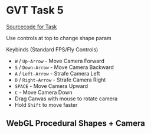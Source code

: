 
<script type="text/javascript" src="gl-matrix.js"></script>
<script type="text/javascript" src="dat.gui.min.js"></script>

# GVT Task 5
[Sourcecode for Task](https://raw.githubusercontent.com/hendrikp/scratchpad/gh-pages/gvt/gvt5.md)

Use controls at top to change shape param

Keybinds (Standard FPS/Fly Controls)
* `W` / `Up-Arrow` - Move Camera Forward
* `S` / `Down-Arrow` - Move Camera Backward
* `A` / `Left-Arrow` - Strafe Camera Left
* `D` / `Right-Arrow` - Strafe Camera Right
* `SPACE` - Move Camera Upward
* `C` - Move Camera Down
* Drag Canvas with mouse to rotate camera
* Hold `Shift` to move faster

## WebGL Procedural Shapes + Camera
<canvas id="wgl" width="768" height="768" style="outline: grey 2px solid;"></canvas>

<script id="wgl_vertex" type="nojs">
attribute vec4 pos;
attribute vec4 col;
varying vec4 vColor;
uniform mat4 projection;
uniform mat4 camera;
uniform mat4 modelview;
void main()
{
  vColor = col;
  gl_Position = projection * camera * modelview * pos;
}
</script>

<script id="wgl_fragment" type="nojs">
precision mediump float;
varying vec4 vColor;
void main()
{
  gl_FragColor = vColor;
}
</script>

<script>

// Use DAT GUI
var gui = new dat.GUI();
var context;
function renderContext()
{
  context.render();
}

// Use glMatrix
const {mat2, mat3, mat4, vec2, vec3, vec4} = glMatrix;

// resize helper from https://webgl2fundamentals.org/webgl/resources/webgl-utils.js
function resizeCanvasToDisplaySize(canvas, multiplier) {
  multiplier = multiplier || 1;
  const width  = canvas.clientWidth  * multiplier | 0;
  const height = canvas.clientHeight * multiplier | 0;
  if (canvas.width !== width ||  canvas.height !== height) {
      canvas.width  = width;
      canvas.height = height;
      return true;
  }
  return false;
}
  
// Compile shader
var _shaders = [];
function getShader(gl, type, id)
{
  var source = document.getElementById(id).text;
  var shader = gl.createShader(type);
  gl.shaderSource(shader, source);
  gl.compileShader(shader);

  if (!gl.getShaderParameter(shader, gl.COMPILE_STATUS))
  {
    console.log(gl.getShaderInfoLog(shader));
  }
  else
  {
    _shaders.push(shader);
    return shader;
  }
}

// link program
function initProgram(gl)
{
  var program = gl.createProgram();
  
  _shaders.forEach(element => gl.attachShader(program, element));
  
  gl.linkProgram(program);

  if (!gl.getProgramParameter(program, gl.LINK_STATUS))
  {
    console.log(gl.getProgramInfoLog(program));
  }
  else
  {
    return program;
  }
}

// color conversion for gradient (based on: https://axonflux.com/handy-rgb-to-hsl-and-rgb-to-hsv-color-model-c)
function hsl2rgb(h, s, l){
    var r, g, b;

    if(s == 0){
        r = g = b = l; // achromatic
    }else{
        function hue2rgb(p, q, t){
            if(t < 0) t += 1;
            if(t > 1) t -= 1;
            if(t < 1/6) return p + (q - p) * 6 * t;
            if(t < 1/2) return q;
            if(t < 2/3) return p + (q - p) * (2/3 - t) * 6;
            return p;
        }

        var q = l < 0.5 ? l * (1 + s) : l + s - l * s;
        var p = 2 * l - q;
        r = hue2rgb(p, q, h + 1/3);
        g = hue2rgb(p, q, h);
        b = hue2rgb(p, q, h - 1/3);
    }

    return [r,g,b];
}

// generate data
function generateSpiral( params )
{
  const {a, b, angleScale, rotations} = params;
  //a - space offset
  //b - space angle per rotation factor
  //angleScale - angle scale per point
  //rotations - rotations

  var positions = [];
  var indices = [];
  var colors = [];
  var shape = { v: positions, i: indices, c: colors, params: params, modelview: glMatrix.mat4.create() };

  // generate data (spiral)
  var pi2 = 2 * Math.PI;
  
  var pointsPerRotation = Math.ceil( pi2 / angleScale );
  var pointsTotal = Math.ceil( rotations * pointsPerRotation );
  var origins = pointsTotal - pointsPerRotation; // one less rotation
  var pointsPerRotation2 = 2*pointsPerRotation;
  var fadeOut = (rotations*0.45)*pointsPerRotation;
  
  for (var i = 0; i < pointsTotal; ++i)
  {
    var angle = i * angleScale;
    var rotation = angle / pi2;
    
    var radius = a + b * rotation * rotation;

    positions.push( radius * Math.cos(angle), radius * Math.sin(angle), 0.5*radius*Math.sin(5*(angle)) );
    
    var progressRotation = (i % (pointsPerRotation+1)) / pointsPerRotation;
    var gradientHue = progressRotation;
    var saturation = i / pointsTotal;
    var light = 1.0;
    
    var nearEnd = pointsTotal - i - fadeOut;
    if (nearEnd < 0)
    {
      light += nearEnd/fadeOut;
    }
    
    var nearStart = i - fadeOut
    if (nearStart < 0)
    {
      light += nearStart/fadeOut;
    }

    // hsv based gradient
    var c = hsl2rgb(gradientHue, saturation, light);
    colors.push(c[0], c[1], c[2], 1);
    
    // still generate triangles?
    if (i < origins)
    {
      // fully filled
      indices.push( i, i+pointsPerRotation, i+1);
      indices.push( i, i+pointsPerRotation-1, i+pointsPerRotation);
    }
  }
  
  return shape;
}

// generate torus based on http://www.3d-meier.de/tut3/Seite58.html
function generateTorus( params )
{
  const {r, R, Nu, Nv} = params;

  var pi2 = 2 * Math.PI;

  var uMin = 0.0;
  var uMax = pi2;
  var vMin = 0.0;
  var vMax = pi2;
  
  var du = (uMax-uMin)/Nu;
  var dv = (vMax-vMin)/Nv;

  var positions = [];
  var indices = [];
  var colors = [];
  var shape = { v: positions, i: indices, c: colors, params: params, modelview: glMatrix.mat4.create() };

  // generate points
  for (var i=0; i<=Nu; i++)
  {
    for (var j=0; j<=Nv; j++)
    {
      var u = uMin + i * du;
      var v = vMin + j * dv;

      positions.push(
        (R + r * Math.cos(v)) * Math.cos(u),
        (R + r * Math.cos(v)) * Math.sin(u),
        r * Math.sin(v)
      );

      var c = hsl2rgb(j/Nv, 0.5, 0.5);
      colors.push(c[0], c[1], c[2], 1);

      // generate triangles
      if(i < Nu && j < Nv)
      {
        // points - CCW order
        var p = [
          i * (Nv + 1) + j,
          (i + 1) * (Nv + 1) + j,
          (i + 1) * (Nv + 1) + j + 1,
          i * (Nv + 1) + j + 1
        ];

        indices.push( p[0], p[1], p[2] );
        indices.push( p[0], p[2], p[3] );
      }
    }
  }

  return shape;
}

// generate drop based on http://www.3d-meier.de/tut3/Seite44.html
function generateDrop( params )
{
  const {a, b, Nu, Nv} = params;

  var pi2 = 2 * Math.PI;

  var uMin = 0.0;
  var uMax = Math.PI;
  var vMin = 0.0;
  var vMax = pi2;
  
  var du = (uMax-uMin)/Nu;
  var dv = (vMax-vMin)/Nv;

  var positions = [];
  var indices = [];
  var colors = [];
  var shape = { v: positions, i: indices, c: colors, params: params, modelview: glMatrix.mat4.create() };

  // generate points
  for (var i=0; i<=Nu; i++)
  {
    for (var j=0; j<=Nv; j++)
    {
      var u = uMin + i * du;
      var v = vMin + j * dv;

      positions.push(
        a * (b - Math.cos(u)) *Math.sin(u) *Math.cos(v),
        a * (b - Math.cos(u)) *Math.sin(u) *Math.sin(v),
        Math.cos(u)
      );

      var c = hsl2rgb(i/Nv, 1-i/Nu, 0.5);
      colors.push(c[0], c[1], c[2], 1);

      // generate triangles
      if(i < Nu && j < Nv)
      {
        // points - CCW order
        var p = [
          i * (Nv + 1) + j,
          (i + 1) * (Nv + 1) + j,
          (i + 1) * (Nv + 1) + j + 1,
          i * (Nv + 1) + j + 1
        ];

        indices.push( p[0], p[1], p[2] );
        indices.push( p[0], p[2], p[3] );
      }
    }
  }

  return shape;
}

// init context
function initContext(id)
{
  var _canvas = document.getElementById(id);
  var gl = _canvas.getContext("webgl", {antialias: true});

  function cleanBg()
  {
      gl.clearColor(1, 1, 1, 1); // white
      gl.clear(gl.COLOR_BUFFER_BIT | gl.DEPTH_BUFFER_BIT);
  }

  if (gl)
  {
    var vs = getShader(gl, gl.VERTEX_SHADER, "wgl_vertex");
    var fs = getShader(gl, gl.FRAGMENT_SHADER, "wgl_fragment");
    
    var context = {gl: gl, vs: vs, fs: fs, canvas: _canvas};

    var program = initProgram(gl);
    context.program = program;

    // prepare canvas
    gl.useProgram(program);

    // clean + enable depth / features
    cleanBg();
    gl.enable(gl.DEPTH_TEST);

    // prepare viewport
    resizeCanvasToDisplaySize(gl.canvas);
    gl.viewport(0, 0, gl.canvas.width, gl.canvas.height);
  
    // prepare attributes of shaders
    var posAttribute = gl.getAttribLocation(program, "pos");
    context.posAttribute = posAttribute;
    var colAttribute = gl.getAttribLocation(program, "col");
    context.colAttribute = colAttribute;

    // modelview
    var u_modelview = gl.getUniformLocation(program, "modelview");
    context.u_modelview = u_modelview;

    // projection
    var u_projection = gl.getUniformLocation(program, "projection");
    context.u_projection = u_projection;
    var projection = mat4.create();
    context.projection = projection;
    var fovy = 0.5; // radians vertical
    var zNear = 0.001;
    var zFar = 100;
    mat4.perspective(projection, fovy, gl.canvas.width / gl.canvas.height, zNear, zFar);
    gl.uniformMatrix4fv(u_projection, false, projection );

    // camera (used to move with keybinds)
    var camera = mat4.create();
    context.camera = camera;
    var u_camera = gl.getUniformLocation(program, "camera");
    context.u_camera = u_camera;
    var cameraPos = vec3.create();
    context.cameraPos = cameraPos;
    var cameraRotation = mat4.create();
    context.cameraRotation = cameraRotation;
    
    function updateCamera()
    {
      mat4.identity(camera);
      mat4.multiply(camera, cameraRotation, camera);
      mat4.translate(camera, camera, cameraPos) // initial position
      requestAnimationFrame(renderContext);
    }
    context.updateCamera = updateCamera;
    function resetCamera()
    {
      vec3.set(cameraPos, 0,0,-4);
      mat4.identity(cameraRotation);
      updateCamera();
    }
    context.resetCamera = resetCamera;

    // creation of buffers
    function createBuffers(shape)
    {
      // store vertices
      if (shape.c)
      {
        shape.pBuffer = gl.createBuffer();
        gl.bindBuffer(gl.ARRAY_BUFFER, shape.pBuffer);
        gl.bufferData(gl.ARRAY_BUFFER, new Float32Array(shape.v), gl.STATIC_DRAW);
      }

      // store indices
      if (shape.c)
      {
        shape.iBuffer = gl.createBuffer();
        gl.bindBuffer(gl.ELEMENT_ARRAY_BUFFER, shape.iBuffer);
        gl.bufferData(gl.ELEMENT_ARRAY_BUFFER, new Uint16Array(shape.i), gl.STATIC_DRAW);
      }

      // store colors
      if (shape.c)
      {
        shape.cBuffer = gl.createBuffer();
        gl.bindBuffer(gl.ARRAY_BUFFER, shape.cBuffer);
        gl.bufferData(gl.ARRAY_BUFFER, new Float32Array(shape.c), gl.STATIC_DRAW);
      }
    }

    // method to draw line strip
    function drawArrays(shape)
    {
      // if buffer not yet created try (cached)
      if (!shape.pBuffer)
      {
        createBuffers(shape);
      }

      // vertices
      if (shape.pBuffer)
      {
        gl.bindBuffer(gl.ARRAY_BUFFER, shape.pBuffer);
        gl.enableVertexAttribArray(posAttribute);
        gl.vertexAttribPointer(posAttribute, 3, gl.FLOAT, false, 0, 0);
      }

      // position
      gl.uniformMatrix4fv(u_modelview, false, shape.modelview );

      // draw
      gl.drawArrays(gl.LINE_STRIP, 0, shape.v.length / 2);
    }

    // method to draw
    function drawElements(shape)
    {
      // if buffer not yet created try (cached)
      if (!shape.pBuffer)
      {
        createBuffers(shape);
      }

      // vertices
      if (shape.pBuffer)
      {
        gl.bindBuffer(gl.ARRAY_BUFFER, shape.pBuffer);
        gl.enableVertexAttribArray(posAttribute);
        gl.vertexAttribPointer(posAttribute, 3, gl.FLOAT, false, 0, 0);
      }

      // colors
      if (shape.cBuffer)
      {
        gl.bindBuffer(gl.ARRAY_BUFFER, shape.cBuffer);
        gl.enableVertexAttribArray(colAttribute);
        gl.vertexAttribPointer(colAttribute, 4, gl.FLOAT, false, 0, 0);
      }

      // indices
      if (shape.iBuffer)
      {
        gl.bindBuffer(gl.ELEMENT_ARRAY_BUFFER, shape.iBuffer);
      }

      // position
      gl.uniformMatrix4fv(u_modelview, false, shape.modelview );

      // ui options for drawing
      if (shape.params.drawLines == true)
      {
        // draw lines
        gl.drawElements(gl.LINES, shape.i.length, gl.UNSIGNED_SHORT, 0);
      }
      else 
      {
        // draw triangles based on indices
        gl.drawElements(gl.TRIANGLES, shape.i.length, gl.UNSIGNED_SHORT, 0);
      }
    }

    // generate data
    var scene = {};
    context.scene = scene;
    function createSceneObject(params)
    {
      if (params.name != '')
      {
        var shape = params.generator(params);

        // reposition + resize
        mat4.translate(shape.modelview, shape.modelview, params.pos);
        mat4.scale(shape.modelview, shape.modelview, params.scale);
        mat4.rotateX(shape.modelview, shape.modelview, params.rotate[0]);
        mat4.rotateY(shape.modelview, shape.modelview, params.rotate[1]);
        mat4.rotateZ(shape.modelview, shape.modelview, params.rotate[2]);

        scene[shape.params.name] = shape; // place spiral into scene

        return shape;
      }
    }

    // 4.1 + 4.2 procedural shape 1 - torus 
    var torus = createSceneObject({
      name: 'torus',
      generator: generateTorus,
      pos: [0.5, 0.5, 0.0],
      scale: [0.5, 0.5, 0.5],
      rotate: [-Math.PI*0.4, -0.5, 0.0],
      r: 0.11, R: 0.47,
      Nu: 20, Nv: 10,
      drawLines: false,
      draw: drawElements,
    });
    var ui = gui.addFolder('Torus - 4.1+2');
    ui.add(torus.params, "r", 0, 0.5, 0.0002).onChange( function() { createSceneObject(torus.params); requestAnimationFrame(renderContext);} );
    ui.add(torus.params, "R", 0, 0.5, 0.005).onChange( function() { createSceneObject(torus.params); requestAnimationFrame(renderContext);} );
    ui.add(torus.params, "Nu", 3, 40, 1).onChange( function() { createSceneObject(torus.params); requestAnimationFrame(renderContext);} );
    ui.add(torus.params, "Nv", 3, 40, 1).onChange( function() { createSceneObject(torus.params); requestAnimationFrame(renderContext);} );
    ui.add(torus.params, "drawLines").onChange( renderContext );

    // 4.1 + 4.2 procedural shape 2 - drop
    var drop = createSceneObject({
      name: 'drop',
      generator: generateDrop,
      pos: [0.5, -0.5, 0.0],
      scale: [0.3, 0.3, 0.3],
      rotate: [-Math.PI*0.5, 0, 0.0],
      a: 0.5, b: 1.0,
      Nu: 20, Nv: 20,
      drawLines: false,
      draw: drawElements,
    });
    var ui = gui.addFolder('Drop - 4.1+2');
    ui.add(drop.params, "a", 0, 1, 0.02).onChange( function() { createSceneObject(drop.params); requestAnimationFrame(renderContext);} );
    ui.add(drop.params, "b", 0, 1, 0.02).onChange( function() { createSceneObject(drop.params); requestAnimationFrame(renderContext);} );
    ui.add(drop.params, "Nu", 3, 40, 1).onChange( function() { createSceneObject(drop.params); requestAnimationFrame(renderContext);} );
    ui.add(drop.params, "Nv", 3, 40, 1).onChange( function() { createSceneObject(drop.params); requestAnimationFrame(renderContext);} );
    ui.add(drop.params, "drawLines").onChange( renderContext );

    // 4.3 - custom procedural shape - extended task 3
    var wspiral = createSceneObject({
      name: 'wspiral',
      generator: generateSpiral,
      pos: [-0.5, 0, 0.0],
      scale: [0.5, 0.5, 0.5],
      rotate: [0.25, 0.25, 0.0],
      a: 0.003, b: 0.03,
      angleScale: 0.1, rotations: 5,
      drawLines: false,
      draw: drawElements,
    });
    var ui = gui.addFolder('Wobbly Spiral - 4.3');
    ui.add(wspiral.params, "a", 0, 0.3, 0.0002).onChange( function() { createSceneObject(wspiral.params); requestAnimationFrame(renderContext);} );
    ui.add(wspiral.params, "b", 0, 0.3, 0.005).onChange( function() { createSceneObject(wspiral.params); requestAnimationFrame(renderContext);} );
    ui.add(wspiral.params, "rotations", 0, 20, 0.3).onChange( function() { createSceneObject(wspiral.params); requestAnimationFrame(renderContext);} );
    ui.add(wspiral.params, "drawLines").onChange( renderContext );

    // reset camera gui
    gui.add(context, "resetCamera");

    // draw task
    context.render = function()
    {
      cleanBg();

      // update camera
      gl.uniformMatrix4fv(u_camera, false, camera );

      // draw all shapes in scene
      for (shape in scene)
      {
        scene[shape].params.draw(scene[shape]);
      }
    }

    return context;
  }
}

// create context and render once
context = initContext("wgl");
context.resetCamera(); // init camera pos and draw

// Camera/Key handler
window.onkeydown = function(evt)
{
  var key = evt.which ? evt.which : evt.keyCode;
  var c = String.fromCharCode(key);
  
  var change = 0.01;

  if(evt.shiftKey)
  {
    change *= 3.0;
  }

  var ct = vec3.create();

  if (c == 'W'|| key == 38)
  {
    ct[2]=change;
  }
  else if(c == 'S' || key == 40)
  {
    ct[2]=-change;
  }
  else if(c == 'A' || key == 37)
  {
    ct[0]=change;
  }
  else if(c == 'D' || key == 39)
  {
    ct[0]=-change;
  }
  else if(c == ' ')
  {
    ct[1]=-change;
  }
  else if(c == 'C')
  {
    ct[1]=change;
  }

  vec3.transformMat4(ct, ct, context.cameraRotation);

  vec3.add(context.cameraPos, context.cameraPos, ct);
  context.updateCamera();
};

// Camera/Mouse handler
function mouseDrag(evt)
{
  if ((evt.buttons & 1) == 1) // mouse primary down?
  {
    var changeX = evt.movementX / context.canvas.clientWidth;
    var changeY = evt.movementY / context.canvas.clientHeight;

    changeX *= Math.PI;
    changeY *= Math.PI;

    mat4.rotateY(context.cameraRotation, context.cameraRotation, changeX);
    mat4.rotateX(context.cameraRotation, context.cameraRotation, changeY);
    context.updateCamera();
  }
}

context.canvas.addEventListener("mousemove", mouseDrag, false);

</script>